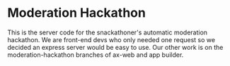 # Moderation Hackathon

This is the server code for the snackathoner's automatic moderation hackathon. We are front-end devs who only needed one request so we decided an express server would be easy to use. Our other work is on the moderation-hackathon branches of ax-web and app builder.
